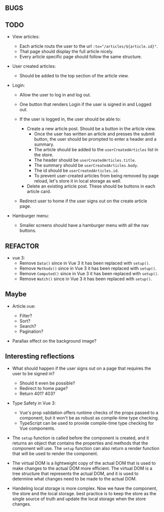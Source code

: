 ## BUGS

## TODO
- View articles:
    - Each article routs the user to the url `:to="/articles/${article.id}"`.
    - That page should display the full article nicely.
    - Every article specific page should follow the same structure.

- User created articles:
    - Should be added to the top section of the article view.

- Login:
    - Allow the user to log in and log out.
    - One button that renders Login if the user is signed in and Logged out.

    - If the user is logged in, the user should be able to:
        - Create a new article post. Should be a button in the article view.
            - Once the user has written an article and presses the submit button, the user should be prompted to enter a header and a summary.
            - The article should be added to the `userCreatedArticles` list in the store.
            - The header should be `userCreatedArticles.title`.
            - The summary should be `userCreatedArticles.body`.
            - The id should be `userCreatedArticles.id`.
            - To prevent user-created articles from being removed by page reload, let's store it in local storage as well.
        - Delete an existing article post. These should be buttons in each article card.

    - Redirect user to home if the user signs out on the create article page.

- Hamburger menu:
    - Smaller screens should have a hamburger menu with all the nav buttons.

## REFACTOR
- vue 3:
    - Remove `Data()` since in Vue 3 it has been replaced with `setup()`.
    - Remove `Methods()` since in Vue 3 it has been replaced with `setup()`.
    - Remove `Computed()` since in Vue 3 it has been replaced with `setup()`.
    - Remove `Watch()` since in Vue 3 it has been replaced with `setup()`.

## Maybe
- Article.vue:
    - Filter?
    - Sort?
    - Search?
    - Pagination?

- Parallax effect on the background image?


## Interesting reflections
- What should happen if the user signs out on a page that requires the user to be signed in?
    - Should it even be possible?
    - Redirect to home page?
    - Return 401? 403?

- Type Safety in Vue 3:
    - Vue's prop validation offers runtime checks of the props passed to a component, but it won't be as robust as compile-time type checking.
    - TypeScript can be used to provide compile-time type checking for Vue components.

- The `setup` function is called before the component is created, and it returns an object that contains the properties and methods that the component will use. The `setup` function can also return a render function that will be used to render the component.

- The virtual DOM is a lightweight copy of the actual DOM that is used to make changes to the actual DOM more efficient. The virtual DOM is a tree structure that represents the actual DOM, and it is used to determine what changes need to be made to the actual DOM.

- Handeling local storage is more complex. Now we have the component, the store and the local storage. 
    best practice is to keep the store as the single source of truth and update the local storage when the store changes.